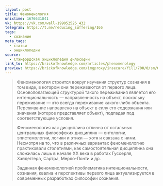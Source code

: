 ```yaml
---
layout: post
title: Феноменология
unixtime: 1676631841
vk: https://vk.com/wall-199052526_432
telegram: https://t.me/reducing_suffering/166
tags:
  - сознание
meta_tags:
  - статьи
  - энциклопедии
source:
  - Стэнфордская энциклопедия философии
link_to: https://brickofknowledge.com/articles/phenomenology
preview: https://brickofknowledge.com/imgproxy/insecure/fill/700/0/sm/0/plain/local:///50f1ce7fc9923588b162ea03c74738e5
---
```

>Феноменология строится вокруг изучения структур сознания в том виде, в котором они переживаются от первого лица. Основополагающей структурой такого переживания является его интенциональность — направленность на объект, поскольку переживание — это всегда переживание какого-либо объекта. Переживание направлено на объект в силу его содержания или значения (которое представляет объект), подпадая под соответствующие условия.
>
>Феноменология как дисциплина отлична от остальных центральных философских дисциплин — онтологии, эпистемологии, логики и этики — хотя и связана с ними. Несмотря на то, что в различных вариантах феноменологию практиковали столетиями, как самостоятельная дисциплина она сложилась лишь в начале ХХ века в работах Гуссерля, Хайдеггера, Сартра, Мерло-Понти и др.
>
>Заданная феноменологией проблематика интенциональности, сознания, квалиа и перспективы первого лица актуализируется в современных разработках философии сознания.
